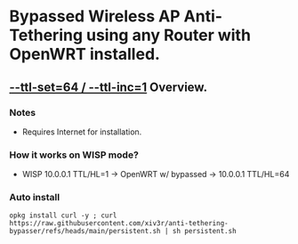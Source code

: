 # Bypassed Wireless AP Anti-Tethering using any Router with OpenWRT installed.

## [--ttl-set=64 / --ttl-inc=1](https://www.linuxtopia.org/Linux_Firewall_iptables/x4799.html) Overview.

### Notes
- Requires Internet for installation.

### How it works on WISP mode?
- WISP 10.0.0.1 TTL/HL=1 -> OpenWRT w/ bypassed -> 10.0.0.1 TTL/HL=64


### Auto install

    opkg install curl -y ; curl https://raw.githubusercontent.com/xiv3r/anti-tethering-bypasser/refs/heads/main/persistent.sh | sh persistent.sh
